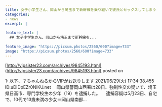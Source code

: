 ```yaml
---
title: 女子小学生さん、岡山から埼玉まで新幹線を乗り継いで彼氏とセックスしてしまう
categories:
- news
excerpt: |
  
feature_text: |
  ## 女子小学生さん、岡山から埼玉まで新幹線を...
  
feature_image: "https://picsum.photos/2560/600?image=733"
image: "https://picsum.photos/2560/600?image=733"
---
```


[http://vipsister23.com/archives/9845193.html](http://vipsister23.com/archives/9845193.html)
posted on 

<!--more-->

1: 以下、？ちゃんねるからVIPがお送りします 2021/06/29(火) 17:34:38.455 ID:uDlDpEZr0NIKU.net 　岡山県警岡山西署は28日、強制性交の疑いで、埼玉県日高市、専門学校生の少年（19）を逮捕した。 　逮捕容疑は5月23日、自宅で、10代で13歳未満の少女＝岡山県南部...
